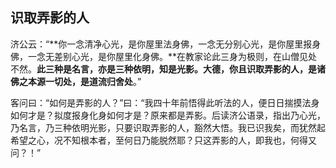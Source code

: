 ##  识取弄影的人

济公云：“**你一念清净心光，是你屋里法身佛，一念无分别心光，是你屋里报身佛，一念无差别心光，是你屋里化身佛。**在教家论此三身为极则，在山僧见处不然。**此三种是名言，亦是三种依明，知是光影。大德，你且识取弄影的人，是诸佛之本源一切处，是道流归舍处**。”

客问曰：“如何是弄影的人？”曰：“我四十年前悟得此听法的人，便日日揣摸法身如何才是？拟度报身化身如何才是？原来都是弄影。后读济公语录，指出乃心光，乃名言，乃三种依明光影，只要识取弄影的人，豁然大悟。我已识我矣，而犹然起希望之心，况不知根本者，至何日乃能脱然耶？只这弄影的人，即我也，何得又问？！”
